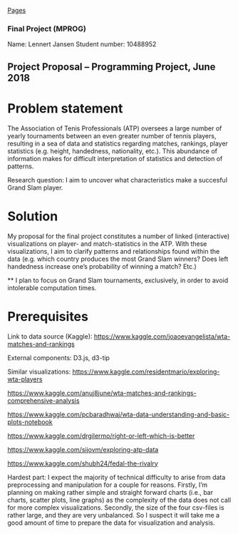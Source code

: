 [Pages](https://lennertjansen.github.io/dataproject/)

### Final Project (MPROG)

Name: Lennert Jansen
Student number: 10488952

## Project Proposal – Programming Project, June 2018

# Problem statement

The Association of Tenis Professionals (ATP) oversees a large number of yearly tournaments between an even greater number of tennis players, resulting in a sea of data and statistics regarding matches, rankings, player statistics (e.g. height, handedness, nationality, etc.). This abundance of information makes for difficult interpretation of statistics and detection of patterns.  

Research question: I aim to uncover what characteristics make a succesful Grand Slam player.

# Solution

My proposal for the final project constitutes a number of linked (interactive) visualizations on player- and match-statistics in the ATP. With these visualizations, I aim to clarify patterns and relationships found within the data (e.g. which country produces the most Grand Slam winners? Does left handedness increase one’s probability of winning a match? Etc.)

** I plan to focus on Grand Slam tournaments, exclusively, in order to avoid intolerable computation times.

# Prerequisites

Link to data source (Kaggle): https://www.kaggle.com/joaoevangelista/wta-matches-and-rankings

External components: D3.js, d3-tip

Similar visualizations: 
https://www.kaggle.com/residentmario/exploring-wta-players

https://www.kaggle.com/anuj8june/wta-matches-and-rankings-comprehensive-analysis

https://www.kaggle.com/pcbaradhwaj/wta-data-understanding-and-basic-plots-notebook

https://www.kaggle.com/drgilermo/right-or-left-which-is-better

https://www.kaggle.com/sijovm/exploring-atp-data

https://www.kaggle.com/shubh24/fedal-the-rivalry


Hardest part: I expect the majority of technical difficulty to arise from data preprocessing and manipulation for a couple for reasons. Firstly, I’m planning on making rather simple and straight forward charts (i.e., bar charts, scatter plots, line graphs) as the complexity of the data does not call for more complex visualizations. Secondly, the size of the four csv-files is rather large, and they are very unbalanced. So I suspect it will take me a good amount of time to prepare the data for visualization and analysis. 

